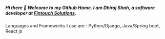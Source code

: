 ##### Hi there 👋 Welcome to my Github Home. I am Dhiraj Shah, a software developer at [Fintouch Solutions](https://fintouchsolutions.com). 
Languages and Frameworks I use are : Python/Django, Java/Spring boot, React js


<!--
**dhirajshah04/dhirajshah04** is a ✨ _special_ ✨ repository because its `README.md` (this file) appears on your GitHub profile.

Here are some ideas to get you started:

- 🔭 I’m currently working on ...
- 🌱 I’m currently learning ...
- 👯 I’m looking to collaborate on ...
- 🤔 I’m looking for help with ...
- 💬 Ask me about ...
- 📫 How to reach me: ...
- 😄 Pronouns: ...
- ⚡ Fun fact: ...
-->
